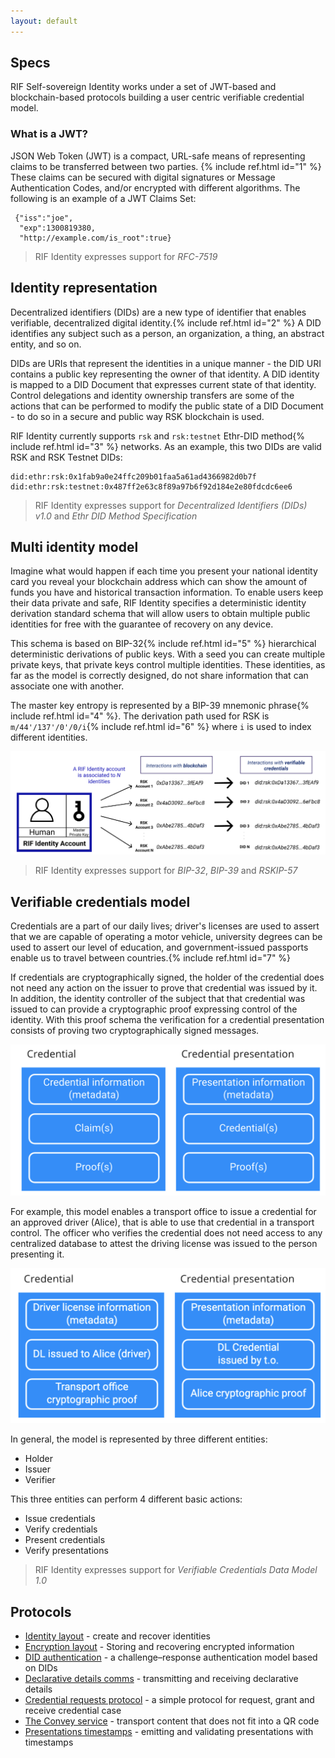 ```yaml
---
layout: default
---
```


## Specs

RIF Self-sovereign Identity works under a set of JWT-based and blockchain-based protocols building a user centric verifiable credential model.

### What is a JWT?

JSON Web Token (JWT) is a compact, URL-safe means of representing claims to be transferred between two parties. {% include ref.html id="1" %} These claims can be secured with digital signatures or Message Authentication Codes, and/or encrypted with different algorithms. The following is an example of a JWT Claims Set:

     {"iss":"joe",
      "exp":1300819380,
      "http://example.com/is_root":true}

> RIF Identity expresses support for _RFC-7519_

## Identity representation

Decentralized identifiers (DIDs) are a new type of identifier that enables verifiable, decentralized digital identity.{% include ref.html id="2" %} A DID identifies any subject such as a person, an organization, a thing, an abstract entity, and so on.

DIDs are URIs that represent the identities in a unique manner - the DID URI contains a public key representing the owner of that identity. A DID identity is mapped to a DID Document that expresses current state of that identity. Control delegations and identity ownership transfers are some of the actions that can be performed to modify the public state of a DID Document - to do so in a secure and public way RSK blockchain is used.

RIF Identity currently supports `rsk` and `rsk:testnet` Ethr-DID method{% include ref.html id="3" %} networks. As an example, this two DIDs are valid RSK and RSK Testnet DIDs:

```
did:ethr:rsk:0x1fab9a0e24ffc209b01faa5a61ad4366982d0b7f
did:ethr:rsk:testnet:0x487ff2e63c8f89a97b6f92d184e2e80fdcdc6ee6
```

> RIF Identity expresses support for _Decentralized Identifiers (DIDs) v1.0_ and _Ethr DID Method Specification_

## Multi identity model

Imagine what would happen if each time you present your national identity card you reveal your blockchain address which can show the amount of funds you have and historical transaction information. To enable users keep their data private and safe, RIF Identity specifies a deterministic identity derivation standard schema that will allow users to obtain multiple public identities for free with the guarantee of recovery on any device.

This schema is based on BIP-32{% include ref.html id="5" %} hierarchical deterministic derivations of public keys. With a seed you can create multiple private keys, that private keys control multiple identities. These identities, as far as the model is correctly designed, do not share information that can associate one with another.

The master key entropy is represented by a BIP-39 mnemonic phrase{% include ref.html id="4" %}. The derivation path used for RSK is `m/44'/137'/0'/0/i`{% include ref.html id="6" %} where `i` is used to index different identities.

![multi_identity_model](/assets/img/ssi/04_multi_identity_model.png)

> RIF Identity expresses support for _BIP-32_, _BIP-39_ and _RSKIP-57_

## Verifiable credentials model

Credentials are a part of our daily lives; driver's licenses are used to assert that we are capable of operating a motor vehicle, university degrees can be used to assert our level of education, and government-issued passports enable us to travel between countries.{% include ref.html id="7" %}

If credentials are cryptographically signed, the holder of the credential does not need any action on the issuer to prove that credential was issued by it. In addition, the identity controller of the subject that that credential was issued to can provide a cryptographic proof expressing control of the identity. With this proof schema the verification for a credential presentation consists of proving two cryptographically signed messages.

![multi_identity_model](/assets/img/ssi/02_vc_model.png)

For example, this model enables a transport office to issue a credential for an approved driver (Alice), that is able to use that credential in a transport control. The officer who verifies the credential does not need access to any centralized database to attest the driving license was issued to the person presenting it.

![multi_identity_model](/assets/img/ssi/03_vc_model_application.png)

In general, the model is represented by three different entities:

- Holder
- Issuer
- Verifier

This three entities can perform 4 different basic actions:

- Issue credentials
- Verify credentials
- Present credentials
- Verify presentations

> RIF Identity expresses support for _Verifiable Credentials Data Model 1.0_

## Protocols

- [Identity layout](./identity-layout) - create and recover identities
- [Encryption layout](./encryption-layout) - Storing and recovering encrypted information
- [DID authentication](./did-auth) - a challenge–response authentication model based on DIDs
- [Declarative details comms](./comm-declarative-details) - transmitting and receiving declarative details
- [Credential requests protocol](./credential-requests) - a simple protocol for request, grant and receive credential case
- [The Convey service](./convey-service) - transport content that does not fit into a QR code
- [Presentations timestamps](./presentation-timestamps) - emitting and validating presentations with timestamps
